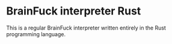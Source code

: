 # BrainFuck interpreter Rust
This is a regular BrainFuck interpreter written entirely in the Rust programming language.